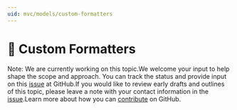 ```yaml
---
uid: mvc/models/custom-formatters
---
```

  # 🔧 Custom Formatters

Note: We are currently working on this topic.We welcome your input to help shape the scope and approach. You can track the status and provide input on this [issue](https://github.com/aspnet/Docs/issues/139) at GitHub.If you would like to review early drafts and outlines of this topic, please leave a note with your contact information in the [issue](https://github.com/aspnet/Docs/issues/139).Learn more about how you can [contribute](https://github.com/aspnet/Docs/blob/master/CONTRIBUTING.md) on GitHub.
